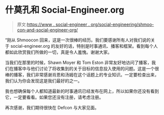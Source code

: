 # 什莫孔和 Social-Engineer.org

> 原文:[https://www . social-engineer . org/social-engineering/shmoo-con-and-social-engineer-org/](https://www.social-engineer.org/social-engineering/shmoo-con-and-social-engineer-org/)

“刚从 Shmoocon 回来，这是一次很棒的经历。我们要感谢所有人对我们说的关于 social-engineer.org 的友好的话，特别是时事通讯、播客和框架。看到每个人都如此欣赏我们所做的一切，真是令人羞愧。谢谢大家。

当我们在那里的时候，Shawn Moyer 和 Tom Eston 非常友好地访问了播客，我们在播客中与他们讨论了将收集到的关于目标的信息投入使用的问题。这是一个很棒的播客，我们非常感谢肖恩和汤姆在这个话题上的专业知识。一定要检查出来，我们认为你会发现这是我们最好的之一。

我也想确保每个人都知道最新的时事通讯已经发布在网上，所以如果你还没有看到它，一定要看看。如果您还没有注册，请考虑注册。

再次感谢，我们期待很快在 Defcon 与大家见面。